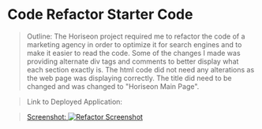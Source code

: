 # Code Refactor Starter Code

> Outline: The Horiseon project required me to refactor the code of a marketing agency in order to optimize it for search engines and to make it easier to read the code.
Some of the changes I made was providing alternate div tags and comments to better display what each section exactly is. The html code did not need any alterations as the web page was displaying correctly. The title did need to be changed and was changed to "Horiseon Main Page".

> Link to Deployed Application: <a href= "https://github.com/Saradac64/Horizeon-Main-Page">

>Screenshot: 
    <a href= "![image](https://user-images.githubusercontent.com/107014078/174207604-eccfb88c-714d-45b6-901c-fd390d9bb8ca.png)">
    <img src= "C:\Users\Jonathan\Desktop\Horizeon-Main-Page\Screenshot.png" alt= "Refactor Screenshot">
    </a>